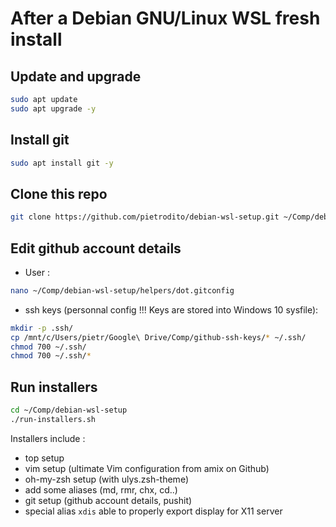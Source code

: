 # After a Debian GNU/Linux WSL fresh install

## Update and upgrade
```bash
sudo apt update
sudo apt upgrade -y
```

## Install git
```bash
sudo apt install git -y
```

## Clone this repo
```bash
git clone https://github.com/pietrodito/debian-wsl-setup.git ~/Comp/debian-wsl-setup
```

## Edit github account details
* User :
```bash
nano ~/Comp/debian-wsl-setup/helpers/dot.gitconfig
```
* ssh keys (personnal config !!! Keys are stored into Windows 10 sysfile):
```bash
mkdir -p .ssh/
cp /mnt/c/Users/pietr/Google\ Drive/Comp/github-ssh-keys/* ~/.ssh/
chmod 700 ~/.ssh/
chmod 700 ~/.ssh/*
```


## Run installers
```bash
cd ~/Comp/debian-wsl-setup
./run-installers.sh
```
Installers include :
* top setup
* vim setup (ultimate Vim configuration from amix on Github)
* oh-my-zsh setup (with ulys.zsh-theme)
* add some aliases (md, rmr, chx, cd..)
* git setup (github account details, pushit)
* special alias ``xdis`` able to properly export display for X11 server



